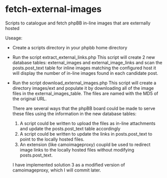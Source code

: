 # fetch-external-images
Scripts to catalogue and fetch phpBB in-line images that are externally hosted

Useage:
* Create a scripts directory in your phpbb home directory
* Run the script extract_external_links.php
  This script will create 2 new database tables: external_images and external_image_links
  and scan the posts.post_text table for inline images matching the configured host
  it will display the number of in-line images found in each candidate post.
* Run the script download_external_images.php
  This script will create a directory images/ext and populate it by downloading all
  of the image files in the external_images_table.  The files are named with the MD5 of 
  the original URL.
  
  There are several ways that the phpBB board could be made to serve these files using
  the information in the new database tables:
  1) A script could be written to upload the files as in-line attachments and update the
  posts.post_text table accordingly
  2) A script could be written to update the links in posts.post_text to point to the 
  locally hosted files.
  3) An extension (like camoimageproxy) coupld be used to redirect image links to the
  locally hosted files without modifying posts.post_text.
  
  I have implemented solution 3 as a modified version of camoimageproxy, which I will 
  commit later.
